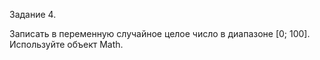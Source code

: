 Задание 4.

Записать в переменную случайное целое число в диапазоне [0; 100]. Используйте объект Math.